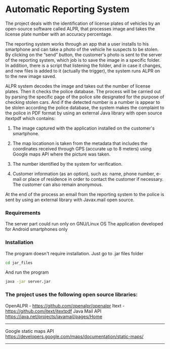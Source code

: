 
# Automatic Reporting System

The project deals with the identification of license plates of vehicles by an open-source software called ALPR, that processes image and takes the license plate number with an accuracy percentage.

The reporting system works through an app that a user installs to his smartphone and can take a photo of the vehicle he suspects to be stolen. 
By clicking on the “send” button, the customer's photo is sent to the server of the reporting system, which job is to save the image in a specific folder. In addition, there is a script that listening the folder, and in case it changes, and new files is added to it (actually the trigger), the system runs ALPR on to the new image saved.

ALPR system decodes the image and takes out the number of license plates. Then it checks the police database. The process will be carried out by parsing the specific page of the police site designated for the purpose of checking stolen cars. And if the detected number is a number is appear to be stolen according the police database, the system makes the complaint to the police in PDF format by using an external Java library with open source itextpdf which contains:

1) The image captured with the application installed on the customer's smartphone.

2) The map locationon  is taken from the metadata that includes the coordinates received through GPS (accurate up to 8 meters) using Google maps API where the picture was taken. 

3) The number identified by the system for verification.

4) Customer information (as an option), such as: name, phone number, e-mail or place of residence in order to contact the customer if necessary. The customer can also remain anonymous.


At the end of the process an email from the reporting system to the police is sent by using an external library with Javax.mail open source.

### Requirements
The server part could run only on GNU/Linux OS
The application developed for Android smartphones only

### Installation
The program doesn't require installation. Just go to .jar files folder
```sh
cd jar_files
```
And run the program 
```sh
java -jar server.jar
```
### The project uses the following open source libraries:
OpenALPR - https://github.com/openalpr/openalpr 
Itext  - https://github.com/itext/itextpdf
Java Mail API https://java.net/projects/javamail/pages/Home
*******************
Google static maps API https://developers.google.com/maps/documentation/static-maps/
*****************




